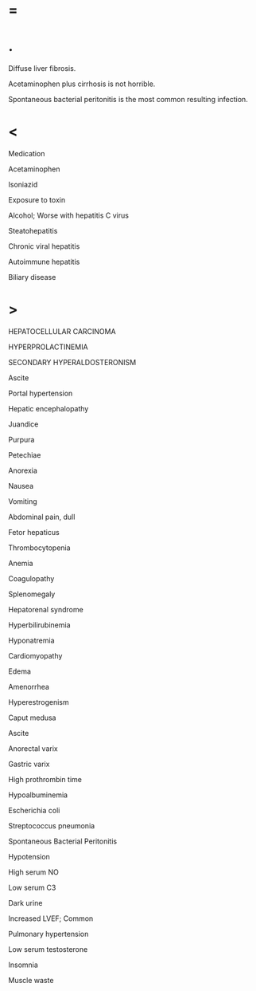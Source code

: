 # =

# .

Diffuse liver fibrosis.

Acetaminophen plus cirrhosis is not horrible.

Spontaneous bacterial peritonitis is the most common resulting infection.

# <

Medication

Acetaminophen

Isoniazid

Exposure to toxin

Alcohol; Worse with hepatitis C virus

Steatohepatitis

Chronic viral hepatitis

Autoimmune hepatitis

Biliary disease

# >

HEPATOCELLULAR CARCINOMA

HYPERPROLACTINEMIA

SECONDARY HYPERALDOSTERONISM

Ascite

Portal hypertension

Hepatic encephalopathy

Juandice

Purpura

Petechiae

Anorexia

Nausea

Vomiting

Abdominal pain, dull

Fetor hepaticus

Thrombocytopenia

Anemia

Coagulopathy

Splenomegaly

Hepatorenal syndrome

Hyperbilirubinemia

Hyponatremia

Cardiomyopathy

Edema

Amenorrhea

Hyperestrogenism

Caput medusa

Ascite

Anorectal varix

Gastric varix

High prothrombin time

Hypoalbuminemia

Escherichia coli

Streptococcus pneumonia

Spontaneous Bacterial Peritonitis

Hypotension

High serum NO

Low serum C3

Dark urine

Increased LVEF; Common

Pulmonary hypertension

Low serum testosterone

Insomnia

Muscle waste
